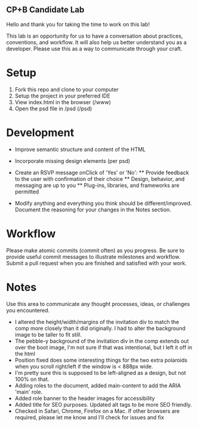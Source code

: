 ## CP+B Candidate Lab

Hello and thank you for taking the time to work on this lab!

This lab is an opportunity for us to have a conversation about practices, conventions, and workflow.
It will also help us better understand you as a developer.
Please use this as a way to communicate through your craft.


# Setup

1. Fork this repo and clone to your computer
2. Setup the project in your preferred IDE
3. View index.html in the browser (/www)
4. Open the psd file in /psd (/psd)


# Development

* Improve semantic structure and content of the HTML
* Incorporate missing design elements (per psd)

* Create an RSVP message onClick of 'Yes' or 'No':
  ** Provide feedback to the user with confirmation of their choice
  ** Design, behavior, and messaging are up to you
  ** Plug-ins, libraries, and frameworks are permitted

* Modify anything and everything you think should be different/improved. Document the reasoning for your changes in the Notes section.


# Workflow

Please make atomic commits (commit often) as you progress.
Be sure to provide useful commit messages to illustrate milestones and workflow.
Submit a pull request when you are finished and satisfied with your work.

# Notes

Use this area to communicate any thought processes, ideas, or challenges you encountered.

* I altered the height/width/margins of the invitation div to match the comp more closely than it did originally. I had to alter the background image to be taller to fit still.
* The pebble-y background of the invitation div in the comp extends out over the boot image, I'm not sure if that was intentional, but I left it off in the html
* Position fixed does some interesting things for the two extra polaroids when you scroll right/left if the window is < 888px wide.
* I'm pretty sure this is supposed to be left-aligned as a design, but not 100% on that.
* Adding roles to the document, added main-content to add the ARIA 'main' role.
* Added role banner to the header images for accessibility
* Added title for SEO purposes. Updated alt tags to be more SEO friendly.
* Checked in Safari, Chrome, Firefox on a Mac. If other browsers are required, please let me know and I'll check for issues and fix
